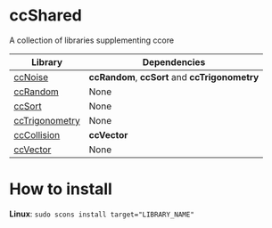 # ccShared
A collection of libraries supplementing ccore

| Library | Dependencies |
| --- | --- |
| [ccNoise](https://github.com/jobtalle/ccNoise) | **ccRandom**, **ccSort** and **ccTrigonometry** |
| [ccRandom](https://github.com/jobtalle/ccRandom) | None |
| [ccSort](https://github.com/jobtalle/ccSort) | None |
| [ccTrigonometry](https://github.com/jobtalle/ccTrigonometry) | None |
| [ccCollision](https://github.com/tversteeg/ccCollision) | **ccVector** |
| [ccVector](https://github.com/jobtalle/ccVector) | None |

# How to install
**Linux**: `sudo scons install target="LIBRARY_NAME"`
